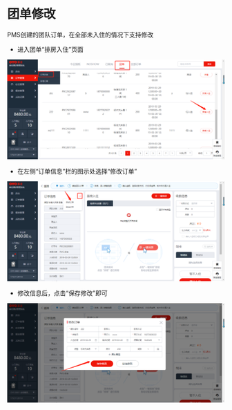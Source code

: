 # 团单修改

PMS创建的团队订单，在全部未入住的情况下支持修改

* 进入团单“排房入住”页面

![](../../../.gitbook/assets/image%20%28707%29.png)

* 在左侧“订单信息”栏的图示处选择“修改订单”

![](../../../.gitbook/assets/image%20%28689%29.png)

* 修改信息后，点击“保存修改”即可

![](../../../.gitbook/assets/image%20%28524%29.png)

